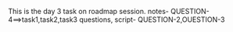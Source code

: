 This is the day 3 task on roadmap session.
notes- QUESTION-4==>task1,task2,task3 questions,
script- QUESTION-2,OUESTION-3

